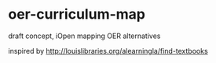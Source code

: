 # oer-curriculum-map

draft concept, iOpen mapping OER alternatives 

inspired by http://louislibraries.org/alearningla/find-textbooks
